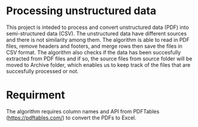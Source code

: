 # Processing unstructured data

This project is inteded to process and convert unstructured data (PDF) into semi-structured data (CSV). The unstructured data have different sources and there is not similarity among them. The algorithm is able to read in PDF files, remove headers and footers, and merge rows then save the files in CSV format. The algorithm also checks if the data has been succesfully extracted from PDF files and if so, the source files from source folder will be moved to Archive folder, which enables us to keep track of the files that are succesfully processed or not. 

# Requirment

The algorithm requires column names and API from PDFTables (https://pdftables.com/) to convert the PDFs to Excel. 




